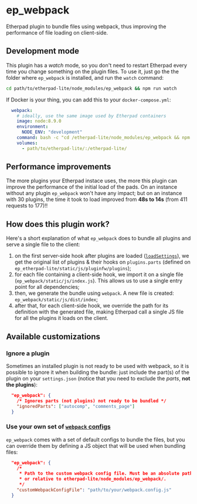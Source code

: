 # ep_webpack
Etherpad plugin to bundle files using webpack, thus improving the performance of file loading on client-side.

## Development mode

This plugin has a _watch_ mode, so you don't need to restart Etherpad every time you change something on the plugin files. To use it, just go the the folder where `ep_webpack` is installed, and run the `watch` command:

```bash
cd path/to/etherpad-lite/node_modules/ep_webpack && npm run watch
```

If Docker is your thing, you can add this to your `docker-compose.yml`:

```yml
  webpack:
    # ideally, use the same image used by Etherpad containers
    image: node:8.9.0
    environment:
      NODE_ENV: "development"
    command: bash -c "cd /etherpad-lite/node_modules/ep_webpack && npm run watch"
    volumes:
      - path/to/etherpad-lite/:/etherpad-lite/
```

## Performance improvements

The more plugins your Etherpad instace uses, the more this plugin can improve the performance of the initial load of the pads. On an instance without any plugin `ep_webpack` won't have any impact; but on an instance with 30 plugins, the time it took to load improved from **48s to 14s** (from 411 requests to 177)!!

## How does this plugin work?

Here's a short explanation of what `ep_webpack` does to bundle all plugins and serve a single file to the client:

1. on the first server-side hook after plugins are loaded ([`loadSettings`](http://etherpad.org/doc/v1.7.0/#index_loadsettings)), we get the original list of plugins & their hooks on `plugins.parts` (defined on `ep_etherpad-lite/static/js/pluginfw/plugins`);
1. for each file containing a client-side hook, we import it on a single file (`ep_webpack/static/js/index.js`). This allows us to use a single entry point for all dependencies;
1. then, we generate the bundle using `webpack`. A new file is created: `ep_webpack/static/js/dist/index`;
1. after that, for each client-side hook, we override the path for its definition with the generated file, making Etherpad call a single JS file for all the plugins it loads on the client.

## Available customizations

### Ignore a plugin

Sometimes an installed plugin is not ready to be used with webpack, so it is possible to ignore it when building the bundle: just include the part(s) of the plugin on your `settings.json` (notice that you need to exclude the _parts_, **not the plugins**):

```json
  "ep_webpack": {
    /* Ignores parts (not plugins) not ready to be bundled */
    "ignoredParts": ["autocomp", "comments_page"]
  }
```

### Use your own set of [`webpack` configs](https://webpack.js.org/configuration/)

`ep_webpack` comes with a set of default configs to bundle the files, but you can override them by defining a JS object that will be used when bundling files:

```json
  "ep_webpack": {
    /*
     * Path to the custom webpack config file. Must be an absolute path,
     * or relative to etherpad-lite/node_modules/ep_webpack/.
     */
    "customWebpackConfigFile": "path/to/your/webpack.config.js"
  }
```

